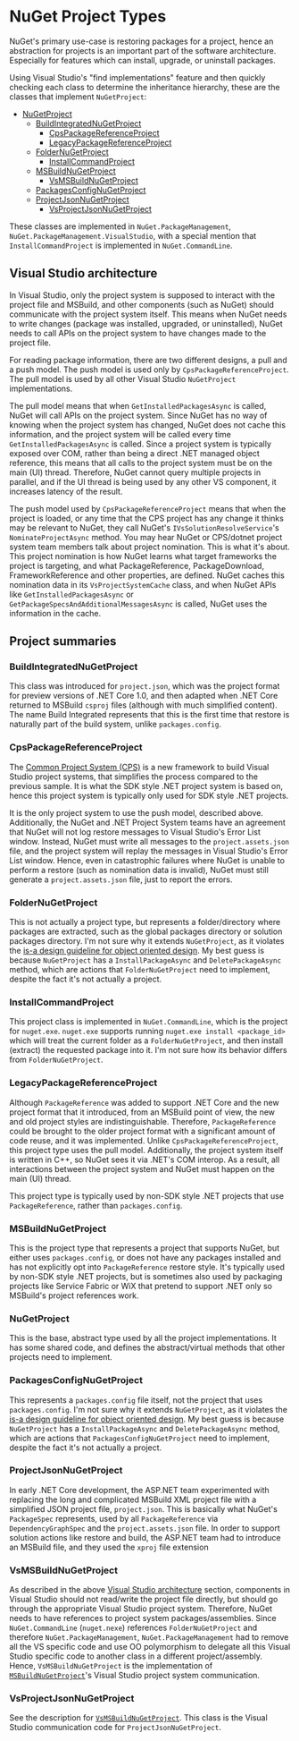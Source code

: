 # NuGet Project Types

NuGet's primary use-case is restoring packages for a project, hence an abstraction for projects is an important part of the software architecture. Especially for features which can install, upgrade, or uninstall packages.

Using Visual Studio's "find implementations" feature and then quickly checking each class to determine the inheritance hierarchy, these are the classes that implement `NuGetProject`:

* [NuGetProject](#nugetproject)
  * [BuildIntegratedNuGetProject](#buildintegratednugetproject)
    * [CpsPackageReferenceProject](#cpspackagereferenceproject)
    * [LegacyPackageReferenceProject](#legacypackagereferenceproject)
  * [FolderNuGetProject](#foldernugetproject)
    * [InstallCommandProject](#installcommandproject)
  * [MSBuildNuGetProject](#msbuildnugetproject)
    * [VsMSBuildNuGetProject](#vsmsbuildnugetproject)
  * [PackagesConfigNuGetProject](#packagesconfignugetproject)
  * [ProjectJsonNuGetProject](#projectjsonnugetproject)
    * [VsProjectJsonNuGetProject](#vsprojectjsonnugetproject)

These classes are implemented in `NuGet.PackageManagement`, `NuGet.PackageManagement.VisualStudio`, with a special mention that `InstallCommandProject` is implemented in `NuGet.CommandLine`.

## Visual Studio architecture

In Visual Studio, only the project system is supposed to interact with the project file and MSBuild, and other components (such as NuGet) should communicate with the project system itself. This means when NuGet needs to write changes (package was installed, upgraded, or uninstalled), NuGet needs to call APIs on the project system to have changes made to the project file.

For reading package information, there are two different designs, a pull and a push model. The push model is used only by `CpsPackageReferenceProject`. The pull model is used by all other Visual Studio `NuGetProject` implementations.

The pull model means that when `GetInstalledPackagesAsync` is called, NuGet will call APIs on the project system. Since NuGet has no way of knowing when the project system has changed, NuGet does not cache this information, and the project system will be called every time `GetInstalledPackagesAsync` is called. Since a project system is typically exposed over COM, rather than being a direct .NET managed object reference, this means that all calls to the project system must be on the main (UI) thread.  Therefore, NuGet cannot query multiple projects in parallel, and if the UI thread is being used by any other VS component, it increases latency of the result.

The push model used by `CpsPackageReferenceProject` means that when the project is loaded, or any time that the CPS project has any change it thinks may be relevant to NuGet, they call NuGet's `IVsSolutionResolveService`'s `NominateProjectAsync` method. You may hear NuGet or CPS/dotnet project system team members talk about project nomination. This is what it's about. This project nomination is how NuGet learns what target frameworks the project is targeting, and what PackageReference, PackageDownload, FrameworkReference and other properties, are defined. NuGet caches this nomination data in its `VsProjectSystemCache` class, and when NuGet APIs like `GetInstalledPackagesAsync` or `GetPackageSpecsAndAdditionalMessagesAsync` is called, NuGet uses the information in the cache.

## Project summaries

### BuildIntegratedNuGetProject

This class was introduced for `project.json`, which was the project format for preview versions of .NET Core 1.0, and then adapted when .NET Core returned to MSBuild `csproj` files (although with much simplified content). The name Build Integrated represents that this is the first time that restore is naturally part of the build system, unlike `packages.config`.

### CpsPackageReferenceProject

The [Common Project System (CPS)](https://github.com/microsoft/VSProjectSystem) is a new framework to build Visual Studio project systems, that simplifies the process compared to the previous sample. It is what the SDK style .NET project system is based on, hence this project system is typically only used for SDK style .NET projects.

It is the only project system to use the push model, described above. Additionally, the NuGet and .NET Project System teams have an agreement that NuGet will not log restore messages to Visual Studio's Error List window. Instead, NuGet must write all messages to the `project.assets.json` file, and the project system will replay the messages in Visual Studio's Error List window. Hence, even in catastrophic failures where NuGet is unable to perform a restore (such as nomination data is invalid), NuGet must still generate a `project.assets.json` file, just to report the errors.

### FolderNuGetProject

This is not actually a project type, but represents a folder/directory where packages are extracted, such as the global packages directory or solution packages directory. I'm not sure why it extends `NuGetProject`, as it violates the [is-a design guideline for object oriented design](https://en.wikipedia.org/wiki/Is-a). My best guess is because `NuGetProject` has a `InstallPackageAsync` and `DeletePackageAsync` method, which are actions that `FolderNuGetProject` need to implement, despite the fact it's not actually a project.

### InstallCommandProject

This project class is implemented in `NuGet.CommandLine`, which is the project for `nuget.exe`. `nuget.exe` supports running `nuget.exe install <package_id>` which will treat the current folder as a `FolderNuGetProject`, and then install (extract) the requested package into it. I'm not sure how its behavior differs from `FolderNuGetProject`.

### LegacyPackageReferenceProject

Although `PackageReference` was added to support .NET Core and the new project format that it introduced, from an MSBuild point of view, the new and old project styles are indistinguishable. Therefore, `PackageReference` could be brought to the older project format with a significant amount of code reuse, and it was implemented. Unlike `CpsPackageReferenceProject`, this project type uses the pull model. Additionally, the project system itself is written in C++, so NuGet sees it via .NET's COM interop. As a result, all interactions between the project system and NuGet must happen on the main (UI) thread.

This project type is typically used by non-SDK style .NET projects that use `PackageReference`, rather than `packages.config`.

### MSBuildNuGetProject

This is the project type that represents a project that supports NuGet, but either uses `packages.config`, or does not have any packages installed and has not explicitly opt into `PackageReference` restore style. It's typically used by non-SDK style .NET projects, but is sometimes also used by packaging projects like Service Fabric or WiX that pretend to support .NET only so MSBuild's project references work.

### NuGetProject

This is the base, abstract type used by all the project implementations. It has some shared code, and defines the abstract/virtual methods that other projects need to implement.

### PackagesConfigNuGetProject

This represents a `packages.config` file itself, not the project that uses `packages.config`. I'm not sure why it extends `NuGetProject`, as it violates the [is-a design guideline for object oriented design](https://en.wikipedia.org/wiki/Is-a). My best guess is because `NuGetProject` has a `InstallPackageAsync` and `DeletePackageAsync` method, which are actions that `PackagesConfigNuGetProject` need to implement, despite the fact it's not actually a project.

### ProjectJsonNuGetProject

In early .NET Core development, the ASP.NET team experimented with replacing the long and complicated MSBuild XML project file with a simplified JSON project file, `project.json`. This is basically what NuGet's `PackageSpec` represents, used by all `PackageReference` via `DependencyGraphSpec` and the `project.assets.json` file. In order to support solution actions like restore and build, the ASP.NET team had to introduce an MSBuild file, and they used the `xproj` file extension

### VsMSBuildNuGetProject

As described in the above [Visual Studio architecture](#visual-studio-architecture) section, components in Visual Studio should not read/write the project file directly, but should go through the appropriate Visual Studio project system. Therefore, NuGet needs to have references to project system packages/assemblies. Since `NuGet.CommandLine` (`nuget.nexe`) references `FolderNuGetProject` and therefore `NuGet.PackageManagement`, `NuGet.PackageManagement` had to remove all the VS specific code and use OO polymorphism to delegate all this Visual Studio specific code to another class in a different project/assembly. Hence, `VsMSBuildNuGetProject` is the implementation of [`MSBuildNuGetProject`](#msbuildnugetproject)'s Visual Studio project system communication.

### VsProjectJsonNuGetProject

See the description for [`VsMSBuildNuGetProject`](#vsmsbuildnugetproject). This class is the Visual Studio communication code for `ProjectJsonNuGetProject`.